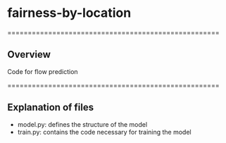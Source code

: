 # fairness-by-location

====================================================
## Overview
Code for flow prediction


====================================================
## Explanation of files

* model.py: defines the structure of the model
* train.py: contains the code necessary for training the model
